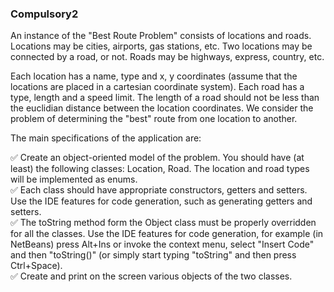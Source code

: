 ### Compulsory2
An instance of the "Best Route Problem" consists of locations and roads. Locations may be cities, airports, gas stations, etc.
Two locations may be connected by a road, or not. Roads may be highways, express, country, etc.

Each location has a name, type and x, y coordinates (assume that the locations are placed in a cartesian coordinate system).
Each road has a type, length and a speed limit. The length of a road should not be less than the euclidian distance between the location coordinates.
We consider the problem of determining the "best" route from one location to another.

The main specifications of the application are:

:white_check_mark: Create an object-oriented model of the problem. You should have (at least) the following classes: Location, Road.
The location and road types will be implemented as enums.  
:white_check_mark: Each class should have appropriate constructors, getters and setters.
Use the IDE features for code generation, such as generating getters and setters.  
:white_check_mark: The toString method form the Object class must be properly overridden for all the classes.
Use the IDE features for code generation, for example (in NetBeans) press Alt+Ins or invoke the context menu, select "Insert Code" and then "toString()" (or simply start typing "toString" and then press Ctrl+Space).  
:white_check_mark: Create and print on the screen various objects of the two classes.
